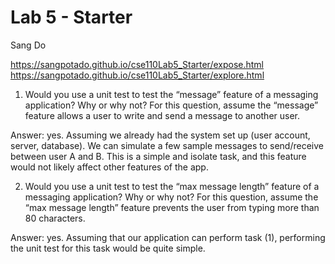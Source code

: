 # Lab 5 - Starter
Sang Do

https://sangpotado.github.io/cse110Lab5_Starter/expose.html
https://sangpotado.github.io/cse110Lab5_Starter/explore.html

1) Would you use a unit test to test the “message” feature of a messaging application? Why or why not? For this question, assume the “message” feature allows a user to write and send a message to another user.

Answer: yes. Assuming we already had the system set up (user account, server, database). We can simulate a few sample messages to send/receive between user A and B. This is a simple and isolate task, and this feature would not likely affect other features of the app.

2) Would you use a unit test to test the “max message length” feature of a messaging application? Why or why not? For this question, assume the “max message length” feature prevents the user from typing more than 80 characters.

Answer: yes. Assuming that our application can perform task (1),  performing the unit test for this task would be quite simple.